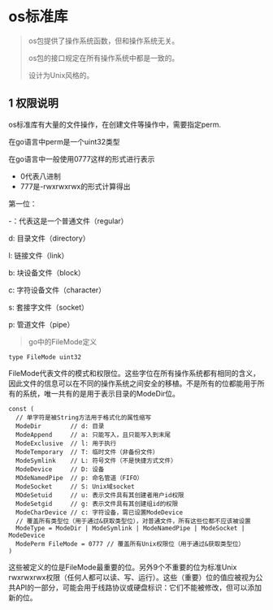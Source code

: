 # os标准库

> os包提供了操作系统函数，但和操作系统无关。
> 
> os包的接口规定在所有操作系统中都是一致的。
> 
> 设计为Unix风格的。

## 1 权限说明
os标准库有大量的文件操作，在创建文件等操作中，需要指定perm.

在go语言中perm是一个uint32类型

在go语言中一般使用0777这样的形式进行表示

- 0代表八进制
- 777是-rwxrwxrwx的形式计算得出

第一位：

-：代表这是一个普通文件（regular）

d: 目录文件（directory）

l: 链接文件（link）

b: 块设备文件（block）

c: 字符设备文件（character）

s: 套接字文件（socket）

p: 管道文件（pipe）

> go中的FileMode定义

```
type FileMode uint32
```
FileMode代表文件的模式和权限位。这些字位在所有操作系统都有相同的含义，因此文件的信息可以在不同的操作系统之间安全的移植。不是所有的位都能用于所有的系统，唯一共有的是用于表示目录的ModeDir位。

```
const (
  // 单字符是被String方法用于格式化的属性缩写
  ModeDir        // d: 目录
  ModeAppend     // a: 只能写入，且只能写入到末尾
  ModeExclusive  // l: 用于执行
  ModeTemporary  // T: 临时文件（非备份文件）
  ModeSymlink    // L: 符号文件（不是快捷方式文件）
  ModeDevice     // D: 设备
  MOdeNamedPipe  // p: 命名管道（FIFO）
  ModeSocket     // S: Unix域socket
  MOdeSetuid     // u: 表示文件具有其创建者用户id权限
  ModeSetgid     // g: 表示文件具有其创建组id的权限
  ModeCharDevice // c: 字符设备，需已设置ModeDevice
  // 覆盖所有类型位（用于通过&获取类型位），对普通文件，所有这些位都不应该被设置
  ModeType = ModeDir | ModeSymlink | ModeNamedPipe | ModeSocket | ModeDevice
  ModePerm FileMode = 0777 // 覆盖所有Unix权限位（用于通过&获取类型位）
)
```
这些被定义的位是FileMode最重要的位。另外9个不重要的位为标准Unix rwxrwxrwx权限（任何人都可以读、写、运行）。这些（重要）位的值应被视为公共API的一部分，可能会用于线路协议或硬盘标识：它们不能被修改，但可以添加新的位。


